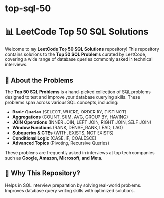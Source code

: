 # top-sql-50
# 📊 LeetCode Top 50 SQL Solutions

Welcome to my **LeetCode Top 50 SQL Solutions** repository! This repository contains solutions to the **Top 50 SQL Problems** curated by LeetCode, covering a wide range of database queries commonly asked in technical interviews.

## 📌 About the Problems
The **Top 50 SQL Problems** is a hand-picked collection of SQL problems designed to test and improve your database querying skills. These problems span across various SQL concepts, including:

- **Basic Queries** (SELECT, WHERE, ORDER BY, DISTINCT)
- **Aggregations** (COUNT, SUM, AVG, GROUP BY, HAVING)
- **JOIN Operations** (INNER JOIN, LEFT JOIN, RIGHT JOIN, SELF JOIN)
- **Window Functions** (RANK, DENSE_RANK, LEAD, LAG)
- **Subqueries & CTEs** (WITH, EXISTS, NOT EXISTS)
- **Conditional Logic** (CASE, IF, COALESCE)
- **Advanced Topics** (Pivoting, Recursive Queries)

These problems are frequently asked in interviews at top tech companies such as **Google, Amazon, Microsoft, and Meta**.

## 🎯 Why This Repository?
Helps in SQL interview preparation by solving real-world problems.
Improves database query writing skills with optimized solutions.

